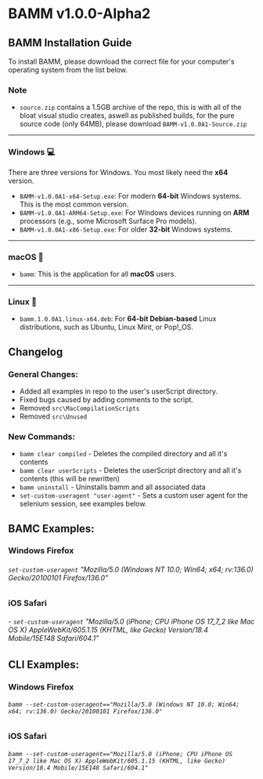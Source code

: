 # BAMM v1.0.0-Alpha2

## BAMM Installation Guide

To install BAMM, please download the correct file for your computer's operating system from the list below.

### **Note**

- `source.zip` contains a 1.5GB archive of the repo, this is with all of the bloat visual studio creates, aswell as published builds, for the pure source code (only 64MB), please download `BAMM-v1.0.0A1-Source.zip`

---

### Windows 💻

There are three versions for Windows. You most likely need the **x64** version.

- `BAMM-v1.0.0A1-x64-Setup.exe`: For modern **64-bit** Windows systems. This is the most common version.
- `BAMM-v1.0.0A1-ARM64-Setup.exe`: For Windows devices running on **ARM** processors (e.g., some Microsoft Surface Pro models).
- `BAMM-v1.0.0A1-x86-Setup.exe`: For older **32-bit** Windows systems.

---

### macOS 🍎

- `bamm`: This is the application for all **macOS** users.

---

### Linux 🐧

- `bamm.1.0.0A1.linux-x64.deb`: For **64-bit Debian-based** Linux distributions, such as Ubuntu, Linux Mint, or Pop!\_OS.

## Changelog

### General Changes:

- Added all examples in repo to the user's userScript directory.
- Fixed bugs caused by adding comments to the script.
- Removed `src\MacCompilationScripts`
- Removed `src\Unused`

### New Commands:

- `bamm clear compiled` - Deletes the compiled directory and all it's contents
- `bamm clear userScripts` - Deletes the userScript directory and all it's contents (this will be rewritten)
- `bamm uninstall` - Uninstalls bamm and all associated data
- `set-custom-useragent "user-agent"` - Sets a custom user agent for the selenium session, see examples below.

## BAMC Examples:

### Windows Firefox

###### `set-custom-useragent` "Mozilla/5.0 (Windows NT 10.0; Win64; x64; rv:136.0) Gecko/20100101 Firefox/136.0"

### iOS Safari

###### - `set-custom-useragent` "Mozilla/5.0 (iPhone; CPU iPhone OS 17_7_2 like Mac OS X) AppleWebKit/605.1.15 (KHTML, like Gecko) Version/18.4 Mobile/15E148 Safari/604.1"

## CLI Examples:

### Windows Firefox

###### `bamm --set-custom-useragent=="Mozilla/5.0 (Windows NT 10.0; Win64; x64; rv:136.0) Gecko/20100101 Firefox/136.0"`

### iOS Safari

###### `bamm --set-custom-useragent=="Mozilla/5.0 (iPhone; CPU iPhone OS 17_7_2 like Mac OS X) AppleWebKit/605.1.15 (KHTML, like Gecko) Version/18.4 Mobile/15E148 Safari/604.1"`
